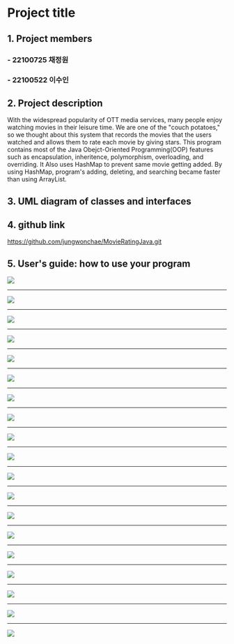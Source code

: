 # **Project title**

## 1. Project members
### - 22100725 채정원
### - 22100522 이수인
## 2. Project description
With the widespread popularity of OTT media services, many people enjoy watching movies in their leisure time.
We are one of the "couch potatoes," so we thought about this system that records the movies that the users watched
and allows them to rate each movie by giving stars.
This program contains most of the Java Obejct-Oriented Programming(OOP) features
such as encapsulation, inheritence, polymorphism, overloading, and overriding.
It Also uses HashMap to prevent same movie getting added.
By using HashMap, program's adding, deleting, and searching became faster than using ArrayList.

## 3. UML diagram of classes and interfaces


## 4. github link
https://github.com/jungwonchae/MovieRatingJava.git

## 5. User's guide: how to use your program
<img src="https://github.com/SuinLee10/MovieRatingJava/blob/master/UserGuid/%EC%8A%AC%EB%9D%BC%EC%9D%B4%EB%93%9C1.jpeg"><br>
<hr>
<img src="https://github.com/SuinLee10/MovieRatingJava/blob/master/UserGuid/%EC%8A%AC%EB%9D%BC%EC%9D%B4%EB%93%9C2.jpeg"><br>
<hr>
<img src="https://github.com/SuinLee10/MovieRatingJava/blob/master/UserGuid/%EC%8A%AC%EB%9D%BC%EC%9D%B4%EB%93%9C3.jpeg"><br>
<hr>
<img src="https://github.com/SuinLee10/MovieRatingJava/blob/master/UserGuid/%EC%8A%AC%EB%9D%BC%EC%9D%B4%EB%93%9C4.jpeg"><br>
<hr>
<img src="https://github.com/SuinLee10/MovieRatingJava/blob/master/UserGuid/%EC%8A%AC%EB%9D%BC%EC%9D%B4%EB%93%9C5.jpeg"><br>
<hr>
<img src="https://github.com/SuinLee10/MovieRatingJava/blob/master/UserGuid/%EC%8A%AC%EB%9D%BC%EC%9D%B4%EB%93%9C6.jpeg"><br>
<hr>
<img src="https://github.com/SuinLee10/MovieRatingJava/blob/master/UserGuid/%EC%8A%AC%EB%9D%BC%EC%9D%B4%EB%93%9C7.jpeg"><br>
<hr>
<img src="https://github.com/SuinLee10/MovieRatingJava/blob/master/UserGuid/%EC%8A%AC%EB%9D%BC%EC%9D%B4%EB%93%9C8.jpeg"><br>
<hr>
<img src="https://github.com/SuinLee10/MovieRatingJava/blob/master/UserGuid/%EC%8A%AC%EB%9D%BC%EC%9D%B4%EB%93%9C9.jpeg"><br>
<hr>
<img src="https://github.com/SuinLee10/MovieRatingJava/blob/master/UserGuid/%EC%8A%AC%EB%9D%BC%EC%9D%B4%EB%93%9C10.jpeg"><br>
<hr>
<img src="https://github.com/SuinLee10/MovieRatingJava/blob/master/UserGuid/%EC%8A%AC%EB%9D%BC%EC%9D%B4%EB%93%9C11.jpeg"><br>
<hr>
<img src="https://github.com/SuinLee10/MovieRatingJava/blob/master/UserGuid/%EC%8A%AC%EB%9D%BC%EC%9D%B4%EB%93%9C12.jpeg"><br>
<hr>
<img src="https://github.com/SuinLee10/MovieRatingJava/blob/master/UserGuid/%EC%8A%AC%EB%9D%BC%EC%9D%B4%EB%93%9C13.jpeg"><br>
<hr>
<img src="https://github.com/SuinLee10/MovieRatingJava/blob/master/UserGuid/%EC%8A%AC%EB%9D%BC%EC%9D%B4%EB%93%9C14.jpeg"><br>
<hr>
<img src="https://github.com/SuinLee10/MovieRatingJava/blob/master/UserGuid/%EC%8A%AC%EB%9D%BC%EC%9D%B4%EB%93%9C15.jpeg"><br>
<hr>
<img src="https://github.com/SuinLee10/MovieRatingJava/blob/master/UserGuid/%EC%8A%AC%EB%9D%BC%EC%9D%B4%EB%93%9C16.jpeg"><br>
<hr>
<img src="https://github.com/SuinLee10/MovieRatingJava/blob/master/UserGuid/%EC%8A%AC%EB%9D%BC%EC%9D%B4%EB%93%9C17.jpeg"><br>
<hr>
<img src="https://github.com/SuinLee10/MovieRatingJava/blob/master/UserGuid/%EC%8A%AC%EB%9D%BC%EC%9D%B4%EB%93%9C18.jpeg"><br>
<hr>
<img src="https://github.com/SuinLee10/MovieRatingJava/blob/master/UserGuid/%EC%8A%AC%EB%9D%BC%EC%9D%B4%EB%93%9C19.jpeg"><br>


